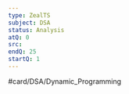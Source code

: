 ```yaml
---
type: ZealTS
subject: DSA
status: Analysis
atQ: 0
src: 
endQ: 25
startQ: 1
---
```

#card/DSA/Dynamic_Programming 

